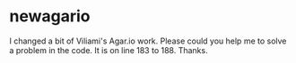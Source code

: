 # newagario
I changed a bit of Viliami's Agar.io work. Please could you help me to solve a problem in the code. It is on line 183 to 188. Thanks.

